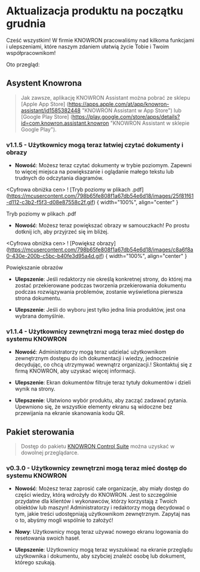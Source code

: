 # Aktualizacja produktu na początku grudnia

Cześć wszystkim! W firmie KNOWRON pracowaliśmy nad kilkoma funkcjami i ulepszeniami, które naszym zdaniem ułatwią życie Tobie i Twoim współpracownikom!

Oto przegląd: 

## Asystent Knowrona
> Jak zawsze, aplikację KNOWRON Assistant można pobrać ze sklepu [Apple App Store] (https://apps.apple.com/at/app/knowron-assistant/id1585382448 "KNOWRON Assistant w App Store") lub [Google Play Store] (https://play.google.com/store/apps/details?id=com.knowron.assistant.knowron "KNOWRON Assistant w sklepie Google Play").

### v1.1.5 - Użytkownicy mogą teraz łatwiej czytać dokumenty i obrazy
- **Nowość**: Możesz teraz czytać dokumenty w trybie poziomym. Zapewni to więcej miejsca na powiększanie i oglądanie małego tekstu lub trudnych do odczytania diagramów.

<Cyfrowa obniżka cen>
  ! [Tryb poziomy w plikach .pdf] (https://mcusercontent.com/798b65fe808f1a67db54e6d18/images/25f81f61-d112-c3b2-f5f3-d08e87558c2f.gif) { width="100%", align="center" }
  <figcaption>Tryb poziomy w plikach .pdf</figcaption>
</figure>

- **Nowość**: Możesz teraz powiększać obrazy w samouczkach! Po prostu dotknij ich, aby przyjrzeć się im bliżej.

<Cyfrowa obniżka cen>
  ! [Powiększ obrazy] (https://mcusercontent.com/798b65fe808f1a67db54e6d18/images/c8a6f8a0-430e-200b-c5bc-b40fe3d95a4d.gif) { width="100%", align="center" }
  <figcaption>Powiększanie obrazów</figcaption>
</figure>

- **Ulepszenie**: Jeśli redaktorzy nie określą konkretnej strony, do której ma zostać przekierowane podczas tworzenia przekierowania dokumentu podczas rozwiązywania problemów, zostanie wyświetlona pierwsza strona dokumentu.

- **Ulepszenie**: Jeśli do wyboru jest tylko jedna linia produktów, jest ona wybrana domyślnie.

### v1.1.4 - Użytkownicy zewnętrzni mogą teraz mieć dostęp do systemu KNOWRON

- **Nowość**: Administratorzy mogą teraz udzielać użytkownikom zewnętrznym dostępu do ich dokumentacji i wiedzy, jednocześnie decydując, co chcą utrzymywać wewnątrz organizacji.! Skontaktuj się z firmą KNOWRON, aby uzyskać więcej informacji.

- **Ulepszenie**: Ekran dokumentów filtruje teraz tytuły dokumentów i dzieli wynik na strony.

- **Ulepszenie**: Ułatwiono wybór produktu, aby zacząć zadawać pytania. Upewniono się, że wszystkie elementy ekranu są widoczne bez przewijania na ekranie skanowania kodu QR.

## Pakiet sterowania
> Dostęp do pakietu [KNOWRON Control Suite](https://suite.knowron.com/ "KNOWRON Control Suite") można uzyskać w dowolnej przeglądarce.

### v0.3.0 - Użytkownicy zewnętrzni mogą teraz mieć dostęp do systemu KNOWRON
- **Nowość**: Możesz teraz zaprosić całe organizacje, aby miały dostęp do części wiedzy, którą wdrożyły do KNOWRON. Jest to szczególnie przydatne dla klientów i wykonawców, którzy korzystają z Twoich obiektów lub maszyn! Administratorzy i redaktorzy mogą decydować o tym, jakie treści udostępniają użytkownikom zewnętrznym. Zapytaj nas o to, abyśmy mogli wspólnie to założyć!

- **Nowy**: Użytkownicy mogą teraz używać nowego ekranu logowania do resetowania swoich haseł. 

- **Ulepszenie**: Użytkownicy mogą teraz wyszukiwać na ekranie przeglądu użytkownika i dokumentu, aby szybciej znaleźć osobę lub dokument, którego szukają.
